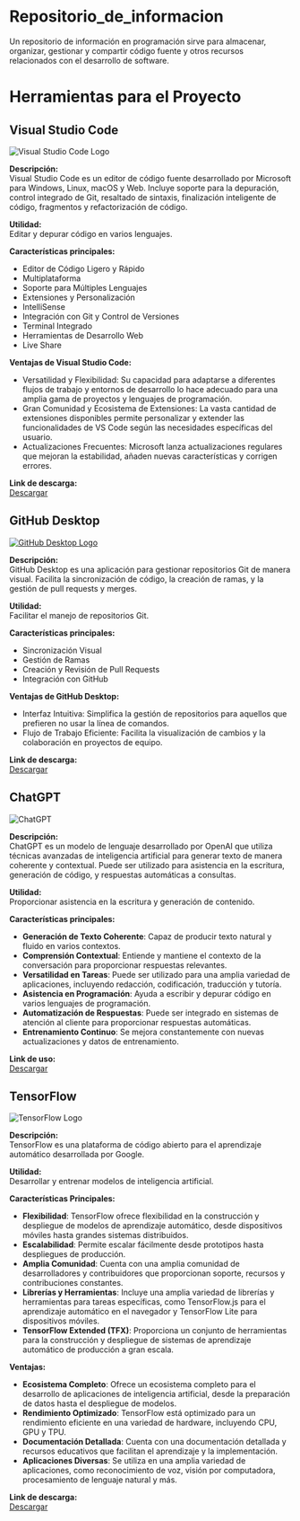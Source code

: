 # Repositorio_de_informacion
Un repositorio de información en programación sirve para almacenar, organizar, gestionar y compartir código fuente y otros recursos relacionados con el desarrollo de software.

# Herramientas para el Proyecto

## Visual Studio Code
![Visual Studio Code Logo](https://code.visualstudio.com/assets/images/code-stable.png)

**Descripción:**  
Visual Studio Code es un editor de código fuente desarrollado por Microsoft para Windows, Linux, macOS y Web. Incluye soporte para la depuración, control integrado de Git, resaltado de sintaxis, finalización inteligente de código, fragmentos y refactorización de código.

**Utilidad:**  
Editar y depurar código en varios lenguajes.

**Características principales:**  
- Editor de Código Ligero y Rápido  
- Multiplataforma  
- Soporte para Múltiples Lenguajes  
- Extensiones y Personalización  
- IntelliSense  
- Integración con Git y Control de Versiones  
- Terminal Integrado  
- Herramientas de Desarrollo Web  
- Live Share

**Ventajas de Visual Studio Code:**  
- Versatilidad y Flexibilidad: Su capacidad para adaptarse a diferentes flujos de trabajo y entornos de desarrollo lo hace adecuado para una amplia gama de proyectos y lenguajes de programación.  
- Gran Comunidad y Ecosistema de Extensiones: La vasta cantidad de extensiones disponibles permite personalizar y extender las funcionalidades de VS Code según las necesidades específicas del usuario.  
- Actualizaciones Frecuentes: Microsoft lanza actualizaciones regulares que mejoran la estabilidad, añaden nuevas características y corrigen errores.

**Link de descarga:**  
[Descargar](https://code.visualstudio.com/)


## GitHub Desktop
[![GitHub Desktop Logo](https://upload.wikimedia.org/wikipedia/commons/thumb/c/c2/GitHub_Invertocat_Logo.svg/1200px-GitHub_Invertocat_Logo.svg.png)](https://es.wikipedia.org/wiki/GitHub)


**Descripción:**  
GitHub Desktop es una aplicación para gestionar repositorios Git de manera visual. Facilita la sincronización de código, la creación de ramas, y la gestión de pull requests y merges.

**Utilidad:**  
Facilitar el manejo de repositorios Git.

**Características principales:**  
- Sincronización Visual  
- Gestión de Ramas  
- Creación y Revisión de Pull Requests  
- Integración con GitHub

**Ventajas de GitHub Desktop:**  
- Interfaz Intuitiva: Simplifica la gestión de repositorios para aquellos que prefieren no usar la línea de comandos.  
- Flujo de Trabajo Eficiente: Facilita la visualización de cambios y la colaboración en proyectos de equipo.

**Link de descarga:**  
[Descargar](https://desktop.github.com/)


## ChatGPT
![ChatGPT](https://comunidadblogger.net/wp-content/uploads/2023/03/ChatGPT.jpg)


**Descripción:**  
ChatGPT es un modelo de lenguaje desarrollado por OpenAI que utiliza técnicas avanzadas de inteligencia artificial para generar texto de manera coherente y contextual. Puede ser utilizado para asistencia en la escritura, generación de código, y respuestas automáticas a consultas.

**Utilidad:**  
Proporcionar asistencia en la escritura y generación de contenido.

**Características principales:**  
- **Generación de Texto Coherente**: Capaz de producir texto natural y fluido en varios contextos.
- **Comprensión Contextual**: Entiende y mantiene el contexto de la conversación para proporcionar respuestas relevantes.
- **Versatilidad en Tareas**: Puede ser utilizado para una amplia variedad de aplicaciones, incluyendo redacción, codificación, traducción y tutoría.
- **Asistencia en Programación**: Ayuda a escribir y depurar código en varios lenguajes de programación.
- **Automatización de Respuestas**: Puede ser integrado en sistemas de atención al cliente para proporcionar respuestas automáticas.
- **Entrenamiento Continuo**: Se mejora constantemente con nuevas actualizaciones y datos de entrenamiento.

**Link de uso:**  
[Descargar](https://chat.openai.com/)


## TensorFlow
![TensorFlow Logo](https://upload.wikimedia.org/wikipedia/commons/thumb/a/ab/TensorFlow_logo.svg/1200px-TensorFlow_logo.svg.png)

**Descripción:**  
TensorFlow es una plataforma de código abierto para el aprendizaje automático desarrollada por Google.

**Utilidad:**  
Desarrollar y entrenar modelos de inteligencia artificial.

**Características Principales:**  
- **Flexibilidad**: TensorFlow ofrece flexibilidad en la construcción y despliegue de modelos de aprendizaje automático, desde dispositivos móviles hasta grandes sistemas distribuidos.
- **Escalabilidad**: Permite escalar fácilmente desde prototipos hasta despliegues de producción.
- **Amplia Comunidad**: Cuenta con una amplia comunidad de desarrolladores y contribuidores que proporcionan soporte, recursos y contribuciones constantes.
- **Librerías y Herramientas**: Incluye una amplia variedad de librerías y herramientas para tareas específicas, como TensorFlow.js para el aprendizaje automático en el navegador y TensorFlow Lite para dispositivos móviles.
- **TensorFlow Extended (TFX)**: Proporciona un conjunto de herramientas para la construcción y despliegue de sistemas de aprendizaje automático de producción a gran escala.

**Ventajas:**  
- **Ecosistema Completo**: Ofrece un ecosistema completo para el desarrollo de aplicaciones de inteligencia artificial, desde la preparación de datos hasta el despliegue de modelos.
- **Rendimiento Optimizado**: TensorFlow está optimizado para un rendimiento eficiente en una variedad de hardware, incluyendo CPU, GPU y TPU.
- **Documentación Detallada**: Cuenta con una documentación detallada y recursos educativos que facilitan el aprendizaje y la implementación.
- **Aplicaciones Diversas**: Se utiliza en una amplia variedad de aplicaciones, como reconocimiento de voz, visión por computadora, procesamiento de lenguaje natural y más.

**Link de descarga:**  
[Descargar](https://www.tensorflow.org/)

